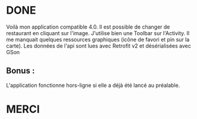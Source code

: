 
# DONE

Voilà mon application compatible 4.0. 
Il est possible de changer de restaurant en cliquant sur l'image. 
J'utilise bien une Toolbar sur l'Activity.
Il me manquait quelques ressources graphiques (icône de favori et pin sur la carte).
Les données de l'api sont lues avec Retrofit v2 et désérialisées avec GSon




## Bonus :

L'application fonctionne hors-ligne si elle a déjà été lancé au préalable.


# MERCI
